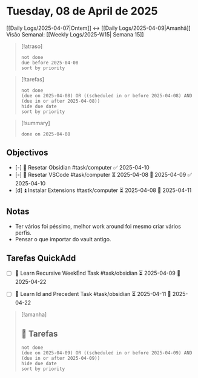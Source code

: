 # Tuesday, 08 de April de 2025
[[Daily Logs/2025-04-07|Ontem]]  <-> [[Daily Logs/2025-04-09|Amanhã]]
Visão Semanal: [[Weekly Logs/2025-W15| Semana 15]]


> [!atraso]
> ```tasks
> not done
> due before 2025-04-08
> sort by priority
> ```

> [!tarefas]
>```tasks
>not done
>(due on 2025-04-08) OR ((scheduled in or before 2025-04-08) AND (due in or after 2025-04-08))
>hide due date
>sort by priority
>```

> [!summary]
> ```tasks
> done on 2025-04-08
> ```


## Objectivos

- [-] 🔺  Resetar Obsidian #task/computer ✅ 2025-04-10
- [-] 🔺 Resetar VSCode #task/computer ⏳ 2025-04-08 📅 2025-04-09 ✅ 2025-04-10
- [d] ⏫ Instalar Extensions #tastk/computer ⏳ 2025-04-08 📅 2025-04-11

## Notas

- Ter vários foi péssimo, melhor work around foi mesmo criar vários perfis. 
- Pensar o que importar do vault antigo.

## Tarefas QuickAdd
- [ ]  🔼  Learn Recursive WeekEnd Task #task/obsidian ⏳ 2025-04-09 📅 2025-04-22 
- [ ]  🔼  Learn Id and Precedent Task #task/obsidian ⏳ 2025-04-11 📅 2025-04-22 




> [!amanha]
> 
> ## 💼 Tarefas
>
>```tasks
>not done
>(due on 2025-04-09) OR ((scheduled in or before 2025-04-09) AND (due in or after 2025-04-09))
>hide due date
>sort by priority
>```

